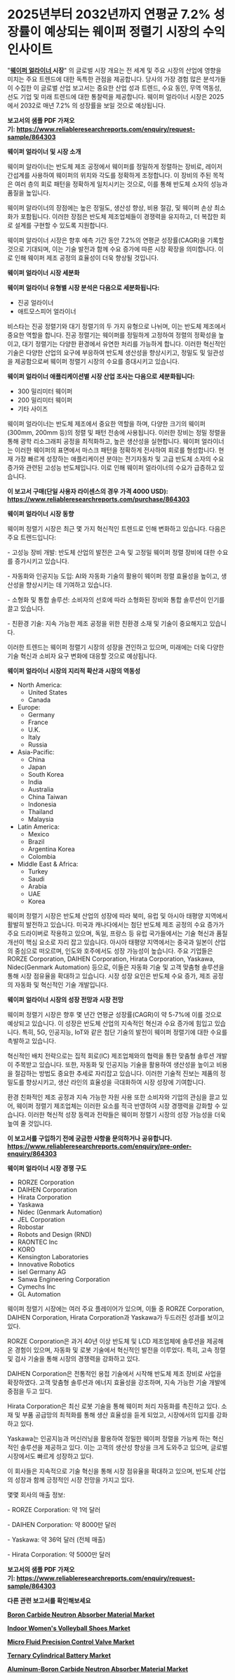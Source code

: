 <p><h1>2025년부터 2032년까지 연평균 7.2% 성장률이 예상되는 웨이퍼 정렬기 시장의 수익 인사이트</h1></p><p>"<strong><a href="https://www.reliableresearchreports.com/wafer-aligner-r864303?utm_campaign=105&utm_medium=7&utm_source=Github&utm_content=ia&utm_term=15032025&utm_id=wafer-aligner">웨이퍼 얼라이너&nbsp;</a></strong><strong>시장</strong>" 의 글로벌 시장 개요는 전 세계 및 주요 시장의 산업에 영향을 미치는 주요 트렌드에 대한 독특한 관점을 제공합니다. 당사의 가장 경험 많은 분석가들이 수집한 이 글로벌 산업 보고서는 중요한 산업 성과 트렌드, 수요 동인, 무역 역동성, 선도 기업 및 미래 트렌드에 대한 통찰력을 제공합니다. 웨이퍼 얼라이너 시장은 2025에서 2032로 매년 7.2% 의 성장률을 보일 것으로 예상됩니다.&nbsp;</p>
<p><strong>보고서의 샘플 PDF 가져오기:&nbsp;<a href="https://www.reliableresearchreports.com/enquiry/request-sample/864303?utm_campaign=105&utm_medium=7&utm_source=Github&utm_content=ia&utm_term=15032025&utm_id=wafer-aligner">https://www.reliableresearchreports.com/enquiry/request-sample/864303</a></strong></p>
<p><strong>웨이퍼 얼라이너 및 시장 소개</strong></p>
<p><p>웨이퍼 알라이너는 반도체 제조 공정에서 웨이퍼를 정밀하게 정렬하는 장비로, 레이저 간섭계를 사용하여 웨이퍼의 위치와 각도를 정확하게 조정합니다. 이 장비의 주된 목적은 여러 층의 회로 패턴을 정확하게 일치시키는 것으로, 이를 통해 반도체 소자의 성능과 품질을 높입니다. </p><p>웨이퍼 알라이너의 장점에는 높은 정밀도, 생산성 향상, 비용 절감, 및 웨이퍼 손상 최소화가 포함됩니다. 이러한 장점은 반도체 제조업체들이 경쟁력을 유지하고, 더 복잡한 회로 설계를 구현할 수 있도록 지원합니다. </p><p>웨이퍼 알라이너 시장은 향후 예측 기간 동안 7.2%의 연평균 성장률(CAGR)을 기록할 것으로 기대되며, 이는 기술 발전과 함께 수요 증가에 따른 시장 확장을 의미합니다. 이로 인해 웨이퍼 제조 공정의 효율성이 더욱 향상될 것입니다.</p></p>
<p><strong>웨이퍼 얼라이너 시장 세분화</strong></p>
<p><strong>웨이퍼 얼라이너 유형별 시장 분석은 다음으로 세분화됩니다:</strong></p>
<p><ul><li>진공 얼라이너</li><li>애트모스피어 얼라이너</li></ul></p>
<p><p>비스타는 진공 정렬기와 대기 정렬기의 두 가지 유형으로 나뉘며, 이는 반도체 제조에서 중요한 역할을 합니다. 진공 정렬기는 웨이퍼를 정밀하게 고정하여 정렬의 정확성을 높이고, 대기 정렬기는 다양한 환경에서 유연한 처리를 가능하게 합니다. 이러한 혁신적인 기술은 다양한 산업의 요구에 부응하여 반도체 생산성을 향상시키고, 정밀도 및 일관성을 제공함으로써 웨이퍼 정렬기 시장의 수요를 증대시키고 있습니다.</p></p>
<p><strong>웨이퍼 얼라이너 애플리케이션별 시장 산업 조사는 다음으로 세분화됩니다:</strong></p>
<p><ul><li>300 밀리미터 웨이퍼</li><li>200 밀리미터 웨이퍼</li><li>기타 사이즈</li></ul></p>
<p><p>웨이퍼 얼라이너는 반도체 제조에서 중요한 역할을 하며, 다양한 크기의 웨이퍼(300mm, 200mm 등)의 정렬 및 패턴 전송에 사용됩니다. 이러한 장비는 정밀 정렬을 통해 광학 리소그래피 공정을 최적화하고, 높은 생산성을 실현합니다. 웨이퍼 얼라이너는 이러한 웨이퍼의 표면에서 마스크 패턴을 정확하게 전사하여 회로를 형성합니다. 현재 가장 빠르게 성장하는 애플리케이션 분야는 전기자동차 및 고급 반도체 소자의 수요 증가와 관련된 고성능 반도체입니다. 이로 인해 웨이퍼 얼라이너의 수요가 급증하고 있습니다.</p></p>
<p><strong>이 보고서 구매(단일 사용자 라이센스의 경우 가격 4000 USD): <a href="https://www.reliableresearchreports.com/purchase/864303?utm_campaign=105&utm_medium=7&utm_source=Github&utm_content=ia&utm_term=15032025&utm_id=wafer-aligner">https://www.reliableresearchreports.com/purchase/864303</a></strong></p>
<p><strong>웨이퍼 얼라이너 시장 동향</strong></p>
<p><p>웨이퍼 정렬기 시장은 최근 몇 가지 혁신적인 트렌드로 인해 변화하고 있습니다. 다음은 주요 트렌드입니다:</p><p>- 고성능 장비 개발: 반도체 산업의 발전은 고속 및 고정밀 웨이퍼 정렬 장비에 대한 수요를 증가시키고 있습니다.</p><p>- 자동화와 인공지능 도입: AI와 자동화 기술의 활용이 웨이퍼 정렬 효율성을 높이고, 생산성을 향상시키는 데 기여하고 있습니다.</p><p>- 소형화 및 통합 솔루션: 소비자의 선호에 따라 소형화된 장비와 통합 솔루션이 인기를 끌고 있습니다.</p><p>- 친환경 기술: 지속 가능한 제조 공정을 위한 친환경 소재 및 기술이 중요해지고 있습니다.</p><p>이러한 트렌드는 웨이퍼 정렬기 시장의 성장을 견인하고 있으며,  미래에는 더욱 다양한 기술 혁신과 소비자 요구 변화에 대응할 것으로 예상됩니다.</p></p>
<p><strong>웨이퍼 얼라이너 시장의 지리적 확산과 시장의 역동성</strong></p>
<p><ul>
    <li>
        North America:
        <ul>
            <li>United States</li>
            <li>Canada</li>
        </ul>
    </li>
    <li>
        Europe:
        <ul>
            <li>Germany</li>
            <li>France</li>
            <li>U.K.</li>
            <li>Italy</li>
            <li>Russia</li>
        </ul>
    </li>
    <li>
        Asia-Pacific:
        <ul>
            <li>China</li>
            <li>Japan</li>
            <li>South Korea</li>
            <li>India</li>
            <li>Australia</li>
            <li>China Taiwan</li>
            <li>Indonesia</li>
            <li>Thailand</li>
            <li>Malaysia</li>
        </ul>
    </li>
    <li>
        Latin America:
        <ul>
            <li>Mexico</li>
            <li>Brazil</li>
            <li>Argentina Korea</li>
            <li>Colombia</li>
        </ul>
    </li>
    <li>
        Middle East & Africa:
        <ul>
            <li>Turkey</li>
            <li>Saudi</li>
            <li>Arabia</li>
            <li>UAE</li>
            <li>Korea</li>
        </ul>
    </li>
    </ul></p>
<p><p>웨이퍼 정렬기 시장은 반도체 산업의 성장에 따라 북미, 유럽 및 아시아 태평양 지역에서 활발히 발전하고 있습니다. 미국과 캐나다에서는 첨단 반도체 제조 공정의 수요 증가가 주요 드라이버로 작용하고 있으며, 독일, 프랑스 등 유럽 국가들에서는 기술 혁신과 품질 개선이 핵심 요소로 자리 잡고 있습니다. 아시아 태평양 지역에서는 중국과 일본이 산업의 중심으로 떠오르며, 인도와 호주에서도 성장 가능성이 높습니다. 주요 기업들은 RORZE Corporation, DAIHEN Corporation, Hirata Corporation, Yaskawa, Nidec(Genmark Automation) 등으로, 이들은 자동화 기술 및 고객 맞춤형 솔루션을 통해 시장 점유율을 확대하고 있습니다. 시장 성장 요인은 반도체 수요 증가, 제조 공정의 자동화 및 혁신적인 기술 개발입니다.</p></p>
<p><strong>웨이퍼 얼라이너 시장의 성장 전망과 시장 전망</strong></p>
<p><p>웨이퍼 정렬기 시장은 향후 몇 년간 연평균 성장률(CAGR)이 약 5-7%에 이를 것으로 예상되고 있습니다. 이 성장은 반도체 산업의 지속적인 혁신과 수요 증가에 힘입고 있습니다. 특히, 5G, 인공지능, IoT와 같은 첨단 기술의 발전이 웨이퍼 정렬기에 대한 수요를 촉발하고 있습니다.</p><p>혁신적인 배치 전략으로는 집적 회로(IC) 제조업체와의 협력을 통한 맞춤형 솔루션 개발이 주목받고 있습니다. 또한, 자동화 및 인공지능 기술을 활용하여 생산성을 높이고 비용을 절감하는 방법도 중요한 추세로 자리잡고 있습니다. 이러한 기술적 진보는 제품의 정밀도를 향상시키고, 생산 라인의 효율성을 극대화하여 시장 성장에 기여합니다.</p><p>환경 친화적인 제조 공정과 지속 가능한 자원 사용 또한 소비자와 기업의 관심을 끌고 있어, 웨이퍼 정렬기 제조업체는 이러한 요소를 적극 반영하여 시장 경쟁력을 강화할 수 있습니다. 이러한 혁신적 성장 동력과 전략들은 웨이퍼 정렬기 시장의 성장 가능성을 더욱 높여 줄 것입니다.</p></p>
<p><strong>이 보고서를 구입하기 전에 궁금한 사항을 문의하거나 공유합니다. <a href="https://www.reliableresearchreports.com/enquiry/pre-order-enquiry/864303?utm_campaign=105&utm_medium=7&utm_source=Github&utm_content=ia&utm_term=15032025&utm_id=wafer-aligner">https://www.reliableresearchreports.com/enquiry/pre-order-enquiry/864303</a></strong></p>
<p><strong>웨이퍼 얼라이너 시장 경쟁 구도</strong></p>
<p><ul><li>RORZE Corporation</li><li>DAIHEN Corporation</li><li>Hirata Corporation</li><li>Yaskawa</li><li>Nidec (Genmark Automation)</li><li>JEL Corporation</li><li>Robostar</li><li>Robots and Design (RND)</li><li>RAONTEC Inc</li><li>KORO</li><li>Kensington Laboratories</li><li>Innovative Robotics</li><li>isel Germany AG</li><li>Sanwa Engineering Corporation</li><li>Cymechs Inc</li><li>GL Automation</li></ul></p>
<p><p>웨이퍼 정렬기 시장에는 여러 주요 플레이어가 있으며, 이들 중 RORZE Corporation, DAIHEN Corporation, Hirata Corporation과 Yaskawa가 두드러진 성과를 보이고 있다. </p><p>RORZE Corporation은 과거 40년 이상 반도체 및 LCD 제조업체에 솔루션을 제공해온 경험이 있으며, 자동화 및 로봇 기술에서 혁신적인 발전을 이루었다. 특히, 고속 정렬 및 검사 기술을 통해 시장의 경쟁력을 강화하고 있다. </p><p>DAIHEN Corporation은 전통적인 용접 기술에서 시작해 반도체 제조 장비로 사업을 확장하였다. 고객 맞춤형 솔루션과 에너지 효율성을 강조하며, 지속 가능한 기술 개발에 중점을 두고 있다. </p><p>Hirata Corporation은 최신 로봇 기술을 통해 웨이퍼 처리 자동화를 촉진하고 있다. 소재 및 부품 공급망의 최적화를 통해 생산 효율성을 듣게 되었고, 시장에서의 입지를 강화하고 있다. </p><p>Yaskawa는 인공지능과 머신러닝을 활용하여 정밀한 웨이퍼 정렬을 가능케 하는 혁신적인 솔루션을 제공하고 있다. 이는 고객의 생산성 향상을 크게 도와주고 있으며, 글로벌 시장에서도 빠르게 성장하고 있다. </p><p>이 회사들은 지속적으로 기술 혁신을 통해 시장 점유율을 확대하고 있으며, 반도체 산업의 성장과 함께 긍정적인 시장 전망을 가지고 있다. </p><p>몇몇 회사의 매출 정보:</p><p>- RORZE Corporation: 약 1억 달러</p><p>- DAIHEN Corporation: 약 8000만 달러</p><p>- Yaskawa: 약 36억 달러 (전체 매출) </p><p>- Hirata Corporation: 약 5000만 달러</p></p>
<p><strong>보고서의 샘플 PDF 가져오기:&nbsp;<a href="https://www.reliableresearchreports.com/enquiry/request-sample/864303?utm_campaign=105&utm_medium=7&utm_source=Github&utm_content=ia&utm_term=15032025&utm_id=wafer-aligner">https://www.reliableresearchreports.com/enquiry/request-sample/864303</a></strong></p>
<p><strong></strong></p>
<p><strong></strong></p>
<p><strong></strong></p>
<p><strong></strong></p>
<p><strong>다른 관련 보고서를 확인해보세요</strong></p>
<p><strong><p><a href="https://github.com/rigelciara0p/Market-Research-Report-List-1/blob/main/boron-carbide-neutron-absorber-material-market.md?utm_campaign=105&utm_medium=7&utm_source=Github&utm_content=ia&utm_term=15032025&utm_id=wafer-aligner">Boron Carbide Neutron Absorber Material Market</a></p><p><a href="https://github.com/molayrabeta/Market-Research-Report-List-1/blob/main/indoor-womens-volleyball-shoes-market.md?utm_campaign=105&utm_medium=7&utm_source=Github&utm_content=ia&utm_term=15032025&utm_id=wafer-aligner">Indoor Women's Volleyball Shoes Market</a></p><p><a href="https://github.com/koopalujale2/Market-Research-Report-List-1/blob/main/micro-fluid-precision-control-valve-market.md?utm_campaign=105&utm_medium=7&utm_source=Github&utm_content=ia&utm_term=15032025&utm_id=wafer-aligner">Micro Fluid Precision Control Valve Market</a></p><p><a href="https://github.com/lecaneidreks/Market-Research-Report-List-1/blob/main/ternary-cylindrical-battery-market.md?utm_campaign=105&utm_medium=7&utm_source=Github&utm_content=ia&utm_term=15032025&utm_id=wafer-aligner">Ternary Cylindrical Battery Market</a></p><p><a href="https://github.com/tineamonaya/Market-Research-Report-List-1/blob/main/aluminum-boron-carbide-neutron-absorber-material-market.md?utm_campaign=105&utm_medium=7&utm_source=Github&utm_content=ia&utm_term=15032025&utm_id=wafer-aligner">Aluminum-Boron Carbide Neutron Absorber Material Market</a></p></strong></p>
<p></p>